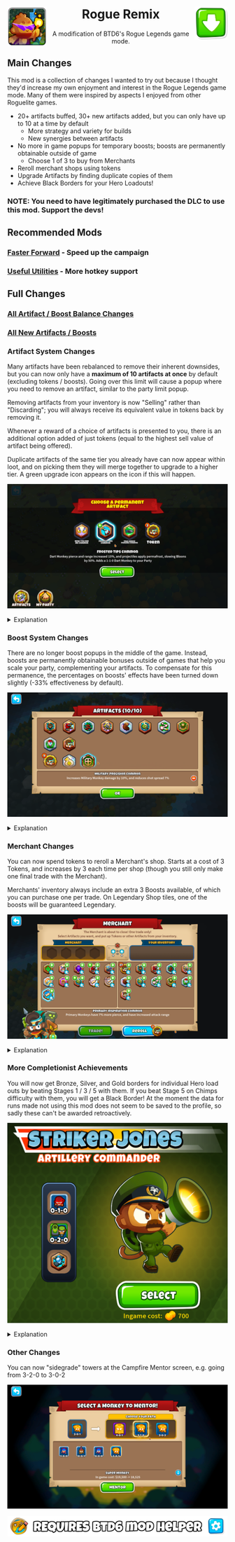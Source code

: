 <h1 align="center">
<a href="https://github.com/doombubbles/rogue-remix/releases/latest/download/RogueRemix.dll">
    <img align="left" alt="Icon" height="90" src="Icon.png">
    <img align="right" alt="Download" height="75" src="https://raw.githubusercontent.com/gurrenm3/BTD-Mod-Helper/master/BloonsTD6%20Mod%20Helper/Resources/DownloadBtn.png">
</a>
Rogue Remix
</h1>

<p align="center">
A modification of BTD6's Rogue Legends game mode.
</p>

## Main Changes

This mod is a collection of changes I wanted to try out because I thought they'd increase my own enjoyment and interest
in the Rogue Legends game mode. Many of them were inspired by aspects I enjoyed from other Roguelite games.

- 20+ artifacts buffed, 30+ new artifacts added, but you can only have up to 10 at a time by default
    - More strategy and variety for builds
    - New synergies between artifacts
- No more in game popups for temporary boosts; boosts are permanently obtainable outside of game
    - Choose 1 of 3 to buy from Merchants
- Reroll merchant shops using tokens
- Upgrade Artifacts by finding duplicate copies of them
- Achieve Black Borders for your Hero Loadouts!

### NOTE: You need to have legitimately purchased the DLC to use this mod. Support the devs!

## Recommended Mods

### [Faster Forward](https://github.com/doombubbles/faster-forward) - Speed up the campaign

### [Useful Utilities](https://github.com/doombubbles/useful-utilities) - More hotkey support

## Full Changes

### [All Artifact / Boost Balance Changes](/ArtifactChanges.md)

### [All New Artifacts / Boosts](/NewArtifacts.md)

### Artifact System Changes

Many artifacts have been rebalanced to remove their inherent downsides, but you can now only have a **maximum of 10
artifacts at once** by default
(excluding tokens / boosts). Going over this limit will cause a popup where you need to remove an artifact, similar to
the party limit popup.

Removing artifacts from your inventory is now "Selling" rather than "Discarding"; you will always receive its equivalent
value in tokens back by removing it.

Whenever a reward of a choice of artifacts is presented to you, there is an additional option added of just tokens
(equal to the highest sell value of artifact being offered).

Duplicate artifacts of the same tier you already have can now appear within loot, and on picking them they will
merge together to upgrade to a higher tier. A green upgrade icon appears on the icon if this will happen.

![Screenshot of the modified artifact reward popup](Images/Screenshots/ScreenshotArtifacts2.png)

<details>
<summary>Explanation</summary>

It's my opinion that allowing an unlimited number of artifacts at once makes there be less strategic and interesting
gameplay, not more. Builds are homogenized and the synergy between artifacts is made less relevant in the face of just
using Essence of Dreadbloon / Primary Unification and just picking up every artifact at once. Because there's no
inherent
downside to just always picking up a new artifact, NK had to put extra downsides on to the base artifacts that make them
feel less impactful. With an artifact limit those can be removed more easily. As to the upgrading, this

</details>

### Boost System Changes

There are no longer boost popups in the middle of the game. Instead, boosts are permanently obtainable bonuses outside
of games that help you scale your party, complementing your artifacts. To compensate for this permanence, the
percentages on boosts' effects have been turned down slightly (-33% effectiveness by default).

![Screenshot of the modified artifacts panel](Images/Screenshots/ScreenshotArtifacts.png)

<details>
<summary>Explanation</summary>
In game choice popups made a lot of sense in mend-dev's original Rogue mod when it was all taking place within one long
BTD6 game, but now that we have a full progression system outside of the game I feel like the RNG choices are better as
out of game. I think it adds more strategy this way, and also makes the in game flow be more smooth when playing at higher
fast forward speeds like we mod users likely will be.
</details>

### Merchant Changes

You can now spend tokens to reroll a Merchant's shop. Starts at a cost of 3 Tokens, and increases by 3 each time per
shop (though you still only make one final trade with the Merchant).

Merchants' inventory always include an extra 3 Boosts available, of which you can purchase one per trade. On Legendary
Shop tiles, one of the boosts will be guaranteed Legendary.

![Screenshot of the merchant panel showing reroll option and boosts](Images/Screenshots/ScreenshotMerchant.png)

<details>
<summary>Explanation</summary>
Merchant Tiles in base Rogue Legends did not feel that valuable or exciting a lot of the time. With rerolling you should
better be able to find Artifacts that will be actually relevant to your build. Additionally, now that they're the main
source of permanent boosts you can acquire, they should be a lot more enticing to path to on the Map even if you have
to go through extra encounters.
</details>

### More Completionist Achievements

You will now get Bronze, Silver, and Gold borders for individual Hero load outs by beating Stages 1 / 3 / 5 with them.
If you beat Stage 5 on Chimps difficulty with them, you will get a Black Border! At the moment the data for runs made
not using this mod does not seem to be saved to the profile, so sadly these can't be awarded retroactively.

![Screenshot of the hero screen showing a black border for the Strike Jones loadout](Images/Screenshots/ScreenshotBlackborder.png)

<details>
<summary>Explanation</summary>
It felt odd that the only time you can skip was when you'd already lost a life, so it essentially takes 2 lives to skip a tile and not 1.
The goal should be for a Bloon encounter tile to be rewarding enough that you should want to play it rather than skip it.
</details>

### Other Changes

You can now "sidegrade" towers at the Campfire Mentor screen, e.g. going from 3-2-0 to 3-0-2

![Screenshot of sidegrading at a campfire](Images/Screenshots/ScreenshotCampfire.png)

[![Requires BTD6 Mod Helper](https://raw.githubusercontent.com/gurrenm3/BTD-Mod-Helper/master/banner.png)](https://github.com/gurrenm3/BTD-Mod-Helper#readme)
